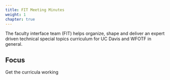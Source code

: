 ```yaml
---
title: FIT Meeting Minutes
weight: 1
chapter: true
---
```


The faculty interface team (FIT) helps organize, shape and deliver an expert driven technical special topics curriculum for UC Davis and WFOTF in general.

## Focus

Get the curricula working